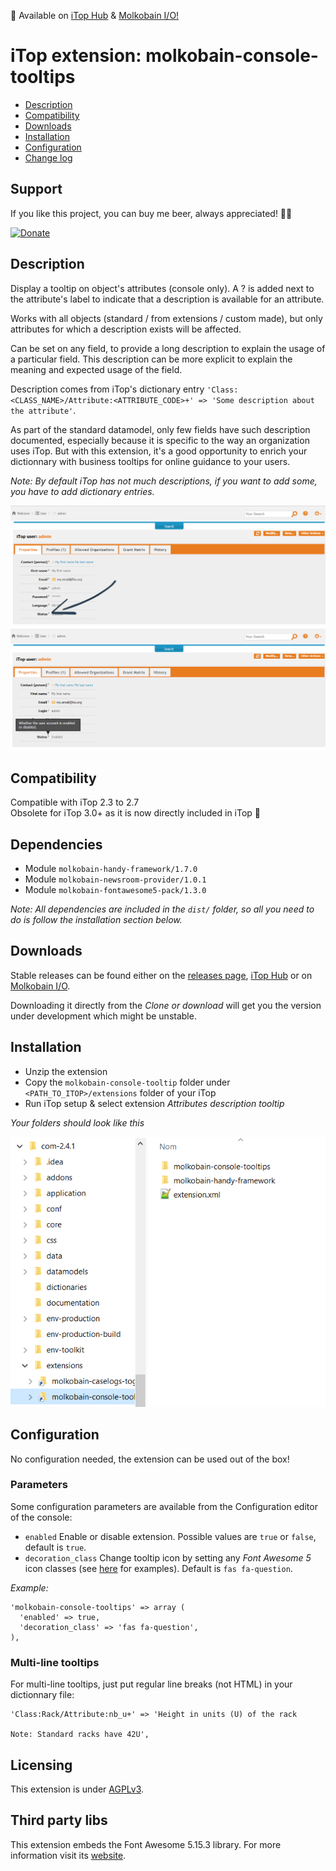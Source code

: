 👋 Available on [iTop Hub](https://store.itophub.io/en_US/products/molkobain-console-tooltips) & [Molkobain I/O!](https://www.molkobain.com/product/console-tooltips/)

# iTop extension: molkobain-console-tooltips
* [Description](#description)
* [Compatibility](#compatibility)
* [Downloads](#downloads)
* [Installation](#installation)
* [Configuration](#configuration)
* [Change log](CHANGELOG.md)

## Support
If you like this project, you can buy me beer, always appreciated! 🍻😁

[![Donate](https://img.shields.io/static/v1?label=Donate&message=Molkobain%20I/O&color=green&style=flat&logo=paypal)](https://www.paypal.com/cgi-bin/webscr?cmd=_s-xclick&hosted_button_id=BZR88J33D4RG6&source=url)

## Description
Display a tooltip on object's attributes (console only). A ? is added next to the attribute's label to indicate that a description is available for an attribute.

Works with all objects (standard / from extensions / custom made), but only attributes for which a description exists will be affected.

Can be set on any field, to provide a long description to explain the usage of a particular field. This description can be more explicit to explain the meaning and expected usage of the field.

Description comes from iTop's dictionary entry ``'Class:<CLASS_NAME>/Attribute:<ATTRIBUTE_CODE>+' => 'Some description about the attribute'``.

As part of the standard datamodel, only few fields have such description documented, especially because it is specific to the way an organization uses iTop. But with this extension, it's a good opportunity to enrich your dictionnary with business tooltips for online guidance to your users.

*Note: By default iTop has not much descriptions, if you want to add some, you have to add dictionary entries.*

![Description decoration](docs/mct-object-01.PNG)
![Description tooltip](docs/mct-object-02.PNG)

## Compatibility
Compatible with iTop 2.3 to 2.7\
Obsolete for iTop 3.0+ as it is now directly included in iTop 🙌

## Dependencies
* Module `molkobain-handy-framework/1.7.0`
* Module `molkobain-newsroom-provider/1.0.1`
* Module `molkobain-fontawesome5-pack/1.3.0`

*Note: All dependencies are included in the `dist/` folder, so all you need to do is follow the installation section below.*

## Downloads
Stable releases can be found either on the [releases page](https://github.com/Molkobain/itop-console-tooltips/releases), [iTop Hub](https://store.itophub.io/en_US/products/molkobain-console-tooltips) or on [Molkobain I/O](https://www.molkobain.com/product/console-tooltips/).

Downloading it directly from the *Clone or download* will get you the version under development which might be unstable.

## Installation
* Unzip the extension
* Copy the ``molkobain-console-tooltip`` folder under ``<PATH_TO_ITOP>/extensions`` folder of your iTop
* Run iTop setup & select extension *Attributes description tooltip*

*Your folders should look like this*

![Extensions folder](docs/mct-install.png)

## Configuration
No configuration needed, the extension can be used out of the box!

### Parameters
Some configuration parameters are available from the Configuration editor of the console:
* ``enabled`` Enable or disable extension. Possible values are ``true`` or ``false``, default is ``true``.
* ``decoration_class`` Change tooltip icon by setting any *Font Awesome 5* icon classes (see [here](https://fontawesome.com/icons?d=gallery&m=free)  for examples). Default is ``fas fa-question``.

*Example:*
```
'molkobain-console-tooltips' => array (
  'enabled' => true,
  'decoration_class' => 'fas fa-question',
),
```

### Multi-line tooltips
For multi-line tooltips, just put regular line breaks (not HTML) in your dictionnary file:

```
'Class:Rack/Attribute:nb_u+' => 'Height in units (U) of the rack

Note: Standard racks have 42U',
```

## Licensing
This extension is under [AGPLv3](https://en.wikipedia.org/wiki/GNU_Affero_General_Public_License).

## Third party libs
This extension embeds the Font Awesome 5.15.3 library. For more information visit its [website](https://fontawesome.com).

